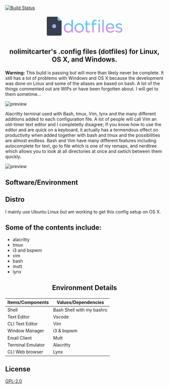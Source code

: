 [![Build Status](https://travis-ci.com/travis-ci/travis-web.svg?branch=master)](https://travis-ci.com/travis-ci/travis-web)

<p align="center"> 
  <a name="top" href="https://github.com/nolimitcarter/dotfiles">
    <img width="50%" src="dotfiles.png">
  </a>
</p>

## <p align="center">nolimitcarter's .config files (dotfiles) for Linux, OS X, and Windows.</p>

**Warning:** This build is passing but will more than likely never be complete. It still has a lot of problems with Windows and OS X because the development was done on Linux and some of the aliases are based on bash. A lot of the things commented out are WIPs or have been forgotten about. I will get to them sometime... 

![preview](https://github.com/nolimitcarter/dotfiles/blob/master/Screenshot%20from%202020-06-11%2023-23-21.png)

Alacritty terminal used with Bash, tmux, Vim, lynx and the many different additions added to each configuration file. A lot of people will call Vim an old-timer text editor and I completetly disagree; If you know how to use the editor and are quick on a keyboard, it actually has a termendous effect on productivity when added together with bash and tmux and the possibilities are almost endless. Bash and Vim have many different features including autocomplete for text, go to file which is one of my remaps, and nerdtree which allows you to look at all directories at once and swtich between them quickly.  

![preview](https://github.com/nolimitcarter/dotfiles/blob/master/Screenshot%20from%202020-06-11%2023-13-46.png)

## Software/Environment

## Distro

I mainly use Ubuntu Linux but am working to get this config setup on OS X.

## Some of the contents include: 

* alacritty
* tmux
* i3 and bspwm
* vim
* bash
* mutt
* lynx

## <p align="center">Environment Details</p>
| Items/Components     | Values/Dependencies                                                                                  |
|----------------------|------------------------------------------------------------------------------------------------------|
| Shell                | Bash Shell with my bashrc                                                                            |
| Text Editor          | Vscode                                                                                               |
| CLI Text Editor      | Vim                                                                                                  |
| Window Manager       | i3 & bspwm                                                                                           |
| Email Client         | Mutt                                                                                                 |
| Terminal Emulator    | Alacritty                                                                                            |
| CLI Web browser      | Lynx                                                                                                 |

## License

[GPL-2.0](LICENSE.md)

